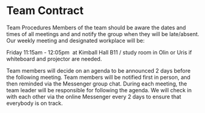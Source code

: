 # Team Contract


Team Procedures
Members of the team should be aware the dates and times of all meetings and and notify the group when they will be late/absent. Our weekly meeting and designated workplace will be: 

Friday 11:15am - 12:05pm  at Kimball Hall B11 / study room in Olin or Uris if whiteboard and projector are needed.

Team members will decide on an agenda to be announced 2 days before the following meeting. Team members will be notified first in person, and then reminded via the Messenger group chat. During each meeting, the team leader will be responsible for following the agenda. We will check in with each other via the online Messenger every 2 days to ensure that everybody is on track.

